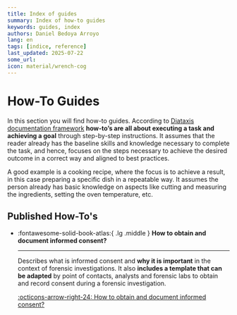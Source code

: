 ```yaml
---
title: Index of guides
summary: Index of how-to guides
keywords: guides, index
authors: Daniel Bedoya Arroyo
lang: en
tags: [indice, reference]
last_updated: 2025-07-22
some_url:
icon: material/wrench-cog
---
```


# How-To Guides

In this section you will find how-to guides. According to [Diataxis documentation framework](../references/00-glossary.md#diataxis) **how-to’s are all about executing a task and achieving a goal** through step-by-step instructions. It assumes that the reader already has the baseline skills and knowledge necessary to complete the task, and hence, focuses on the steps necessary to achieve the desired outcome in a correct way and aligned to best practices. 

A good example is a cooking recipe, where the focus is to achieve a result, in this case preparing a specific dish in a repeatable way. It assumes the person already has basic knowledge on aspects like cutting and measuring the ingredients, setting the oven temperature, etc. 

## Published How-To's


<div class="grid cards" markdown>

-   :fontawesome-solid-book-atlas:{ .lg .middle }      __How to obtain and document informed consent?__

    ---

    Describes what is informed consent and **why it is important** in the context of forensic investigations. It also **includes a template that can be adapted** by point of contacts, analysts and forensic labs to obtain and record consent during a forensic investigation.

    [:octicons-arrow-right-24: How to obtain and document informed consent?](01-how-to-obtain-informed-consent/01-how-to-obtain-informed-consent.html)



</div>